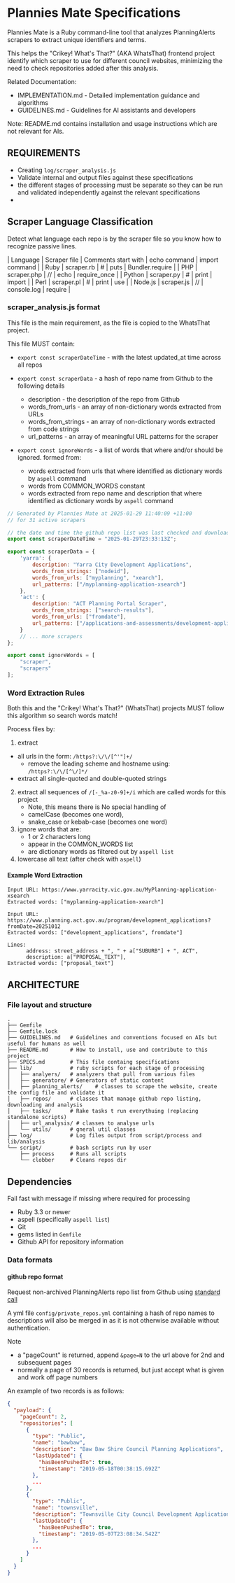 # Plannies Mate Specifications

Plannies Mate is a Ruby command-line tool that analyzes PlanningAlerts scrapers to extract unique identifiers and terms.

This helps the "Crikey! What's That?" (AKA WhatsThat) frontend project identify which scraper to use for different
council websites, minimizing the need to check repositories added after this analysis.

Related Documentation:

- IMPLEMENTATION.md - Detailed implementation guidance and algorithms
- GUIDELINES.md - Guidelines for AI assistants and developers

Note: README.md contains installation and usage instructions which are not relevant for AIs.

## REQUIREMENTS

* Creating `log/scraper_analysis.js`
* Validate internal and output files against these specifications
* the different stages of processing must be separate so they can be run and validated independently against the
  relevant specifications
* 

## Scraper Language Classification

Detect what language each repo is by the scraper file so you know how to recognize passive lines.

| Language | Scraper file | Comments start with | echo command | import command |
| Ruby | scraper.rb | # | puts | Bundler.require |
| PHP | scraper.php | // | echo | require_once |
| Python | scraper.py | # | print | import |
| Perl | scraper.pl | # | print | use |
| Node.js | scraper.js | // | console.log | require |

### scraper_analysis.js format

This file is the main requirement, as the file is copied to the WhatsThat project.

This file MUST contain:

* `export const scraperDateTime` - with the latest updated_at time across all repos

* `export const scraperData` - a hash of repo name from Github to the following details
    * description - the description of the repo from Github
    * words_from_urls - an array of non-dictionary words extracted from URLs
    * words_from_strings - an array of non-dictionary words extracted from code strings
    * url_patterns - an array of meaningful URL patterns for the scraper

* `export const ignoreWords` - a list of words that where and/or should be ignored. formed from:
    * words extracted from urls that where identified as dictionary words by `aspell` command
    * words from COMMON_WORDS constant
    * words extracted from repo name and description that where identified as dictionary words by `aspell` command

```javascript
// Generated by Plannies Mate at 2025-01-29 11:40:09 +11:00
// for 31 active scrapers

// the date and time the github repo list was last checked and downloaded
export const scraperDateTime = "2025-01-29T23:33:13Z";

export const scraperData = {
    'yarra': {
        description: "Yarra City Development Applications",
        words_from_strings: ["nodeid"],
        words_from_urls: ["myplanning", "xearch"],
        url_patterns: ["/myplanning-application-xsearch"]
    },
    'act': {
        description: "ACT Planning Portal Scraper",
        words_from_strings: ["search-results"],
        words_from_urls: ["fromdate"],
        url_patterns: ["/applications-and-assessments/development-applications"]
    }
    // ... more scrapers
};

export const ignoreWords = [
    "scraper",
    "scrapers"
];

```

### Word Extraction Rules

Both this and the "Crikey! What's That?" (WhatsThat) projects MUST follow this algorithm so search words match!

Process files by:

1. extract

* all urls in the form: `/https?:\/\/[^'"]+/`
    - remove the leading scheme and hostname using: `/https?:\/\/[^\/]*/`
* extract all single-quoted and double-quoted strings

2. extract all sequences of `/[-_%a-z0-9]+/i` which are called words for this project
    - Note, this means there is No special handling of
    - camelCase (becomes one word),
    - snake_case or kebab-case (becomes one word)
3. ignore words that are:
    - 1 or 2 characters long
    - appear in the COMMON_WORDS list
    - are dictionary words as filtered out by `aspell list`
4. lowercase all text (after check with `aspell`)

#### Example Word Extraction

```
Input URL: https://www.yarracity.vic.gov.au/MyPlanning-application-xsearch
Extracted words: ["myplanning-application-xearch"]

Input URL: https://www.planning.act.gov.au/program/development_applications?fromDate=20251012
Extracted words: ["development_applications", fromdate"]

Lines:
      address: street_address + ", " + a["SUBURB"] + ", ACT",
      description: a["PROPOSAL_TEXT"],
Extracted words: ["proposal_text"]
```

## ARCHITECTURE

### File layout and structure

```
.
├── Gemfile
├── Gemfile.lock
├── GUIDELINES.md   # Guidelines and conventions focused on AIs but useful for humans as well
├── README.md       # How to install, use and contribute to this project
├── SPECS.md        # This file containg specifications
├── lib/            # ruby scripts for each stage of processing
│   ├── analyers/   # analyzers that pull from various files
│   ├── generatore/ # Generators of static content
│   ├── planning_alerts/    # classes to scrape the website, create the config file and validate it
│   ├── repos/      # classes that manage github repo listing, downloading and analysis
│   ├── tasks/      # Rake tasks t run everythuing (replacing standalone scripts)
│   ├── url_analysis/ # classes to analyse urls
│   └── utils/      # gneral util classes
├── log/            # Log files output from script/process and lib/analysis
└── script/         # bash scripts run by user
    ├── process     # Runs all scripts
    └── clobber     # Cleans repos dir
```

## Dependencies

Fail fast with message if missing where required for processing

- Ruby 3.3 or newer
- aspell (specifically `aspell list`)
- Git
- gems listed in `Gemfile`
- Github API for repository information

### Data formats

#### github repo format

Request non-archived PlanningAlerts repo list from Github using
[standard call](https://github.com/orgs/planningalerts-scrapers/repositories.json?q=archived%3Afalse)

A yml file `config/private_repos.yml` containing a hash of repo names to descriptions will also be merged in as it is
not otherwise available without authentication.

Note

- a "pageCount" is returned, append `&page=N` to the url above for 2nd and subsequent pages
- normally a page of 30 records is returned, but just accept what is given and work off page
  numbers

An example of two records is as follows:

```json
{
  "payload": {
    "pageCount": 2,
    "repositories": [
      {
        "type": "Public",
        "name": "bawbaw",
        "description": "Baw Baw Shire Council Planning Applications",
        "lastUpdated": {
          "hasBeenPushedTo": true,
          "timestamp": "2019-05-18T00:38:15.692Z"
        },
        ...
      },
      {
        "type": "Public",
        "name": "townsville",
        "description": "Townsville City Council Development Applications",
        "lastUpdated": {
          "hasBeenPushedTo": true,
          "timestamp": "2019-05-07T23:08:34.542Z"
        },
        ...
      }
    ]
  }
} 
```

